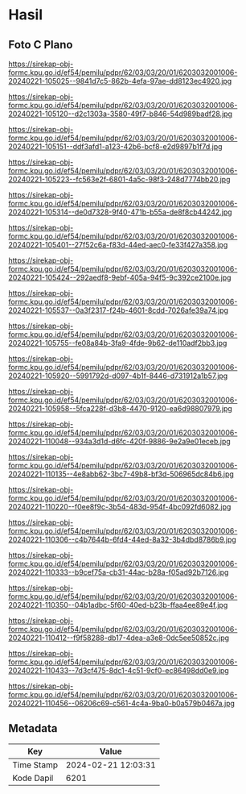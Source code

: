 # Hasil

## Foto C Plano

https://sirekap-obj-formc.kpu.go.id/ef54/pemilu/pdpr/62/03/03/20/01/6203032001006-20240221-105025--9841d7c5-862b-4efa-97ae-dd8123ec4920.jpg

https://sirekap-obj-formc.kpu.go.id/ef54/pemilu/pdpr/62/03/03/20/01/6203032001006-20240221-105120--d2c1303a-3580-49f7-b846-54d989badf28.jpg

https://sirekap-obj-formc.kpu.go.id/ef54/pemilu/pdpr/62/03/03/20/01/6203032001006-20240221-105151--ddf3afd1-a123-42b6-bcf8-e2d9897b1f7d.jpg

https://sirekap-obj-formc.kpu.go.id/ef54/pemilu/pdpr/62/03/03/20/01/6203032001006-20240221-105223--fc563e2f-6801-4a5c-98f3-248d7774bb20.jpg

https://sirekap-obj-formc.kpu.go.id/ef54/pemilu/pdpr/62/03/03/20/01/6203032001006-20240221-105314--de0d7328-9f40-471b-b55a-de8f8cb44242.jpg

https://sirekap-obj-formc.kpu.go.id/ef54/pemilu/pdpr/62/03/03/20/01/6203032001006-20240221-105401--27f52c6a-f83d-44ed-aec0-fe33f427a358.jpg

https://sirekap-obj-formc.kpu.go.id/ef54/pemilu/pdpr/62/03/03/20/01/6203032001006-20240221-105424--292aedf8-9ebf-405a-94f5-9c392ce2100e.jpg

https://sirekap-obj-formc.kpu.go.id/ef54/pemilu/pdpr/62/03/03/20/01/6203032001006-20240221-105537--0a3f2317-f24b-4601-8cdd-7026afe39a74.jpg

https://sirekap-obj-formc.kpu.go.id/ef54/pemilu/pdpr/62/03/03/20/01/6203032001006-20240221-105755--fe08a84b-3fa9-4fde-9b62-de110adf2bb3.jpg

https://sirekap-obj-formc.kpu.go.id/ef54/pemilu/pdpr/62/03/03/20/01/6203032001006-20240221-105920--5991792d-d097-4b1f-8446-d731912a1b57.jpg

https://sirekap-obj-formc.kpu.go.id/ef54/pemilu/pdpr/62/03/03/20/01/6203032001006-20240221-105958--5fca228f-d3b8-4470-9120-ea6d98807979.jpg

https://sirekap-obj-formc.kpu.go.id/ef54/pemilu/pdpr/62/03/03/20/01/6203032001006-20240221-110048--934a3d1d-d6fc-420f-9886-9e2a9e01eceb.jpg

https://sirekap-obj-formc.kpu.go.id/ef54/pemilu/pdpr/62/03/03/20/01/6203032001006-20240221-110135--4e8abb62-3bc7-49b8-bf3d-506965dc84b6.jpg

https://sirekap-obj-formc.kpu.go.id/ef54/pemilu/pdpr/62/03/03/20/01/6203032001006-20240221-110220--f0ee8f9c-3b54-483d-954f-4bc092fd6082.jpg

https://sirekap-obj-formc.kpu.go.id/ef54/pemilu/pdpr/62/03/03/20/01/6203032001006-20240221-110306--c4b7644b-6fd4-44ed-8a32-3b4dbd8786b9.jpg

https://sirekap-obj-formc.kpu.go.id/ef54/pemilu/pdpr/62/03/03/20/01/6203032001006-20240221-110333--b9cef75a-cb31-44ac-b28a-f05ad92b7126.jpg

https://sirekap-obj-formc.kpu.go.id/ef54/pemilu/pdpr/62/03/03/20/01/6203032001006-20240221-110350--04b1adbc-5f60-40ed-b23b-ffaa4ee89e4f.jpg

https://sirekap-obj-formc.kpu.go.id/ef54/pemilu/pdpr/62/03/03/20/01/6203032001006-20240221-110412--f9f58288-db17-4dea-a3e8-0dc5ee50852c.jpg

https://sirekap-obj-formc.kpu.go.id/ef54/pemilu/pdpr/62/03/03/20/01/6203032001006-20240221-110433--7d3cf475-8dc1-4c51-9cf0-ec86498dd0e9.jpg

https://sirekap-obj-formc.kpu.go.id/ef54/pemilu/pdpr/62/03/03/20/01/6203032001006-20240221-110456--06206c69-c561-4c4a-9ba0-b0a579b0467a.jpg


## Metadata

| Key        | Value               |
| ---------- | ------------------- |
| Time Stamp | 2024-02-21 12:03:31 |
| Kode Dapil | 6201                |



